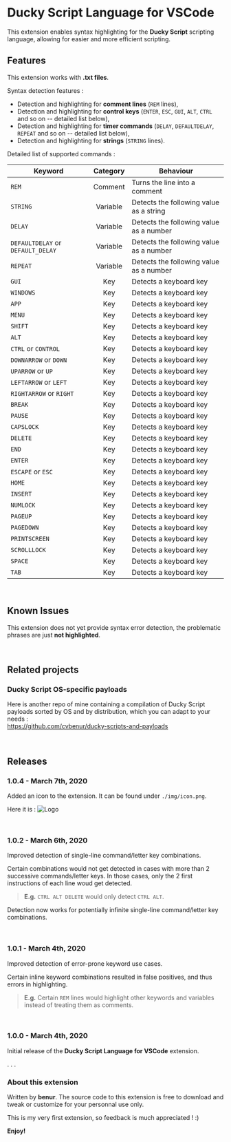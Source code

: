 # Ducky Script Language for VSCode

This extension enables syntax highlighting for the **Ducky Script** scripting language, allowing for easier and more efficient scripting.
<br>

## Features

This extension works with **.txt files**.

Syntax detection features :
*   Detection and highlighting for **comment lines** (`REM` lines),
*   Detection and highlighting for **control keys** (`ENTER`, `ESC`, `GUI`, `ALT`, `CTRL` and so on  -- detailed list below),
*   Detection and highlighting for **timer commands** (`DELAY`, `DEFAULTDELAY`, `REPEAT` and so on -- detailed list below),
*   Detection and highlighting for **strings** (`STRING` lines).

Detailed list of supported commands :

| Keyword                           | Category | Behaviour                               |
| --------------------------------- | :------: | --------------------------------------- |
| `REM`                             | Comment  | Turns the line into a comment           |
| `STRING`                          | Variable | Detects the following value as a string |
| `DELAY`                           | Variable | Detects the following value as a number |
| `DEFAULTDELAY` or `DEFAULT_DELAY` | Variable | Detects the following value as a number |
| `REPEAT`                          | Variable | Detects the following value as a number |
| `GUI`                             | Key      | Detects a keyboard key                  |
| `WINDOWS`                         | Key      | Detects a keyboard key                  |
| `APP`                             | Key      | Detects a keyboard key                  |
| `MENU`                            | Key      | Detects a keyboard key                  |
| `SHIFT`                           | Key      | Detects a keyboard key                  |
| `ALT`                             | Key      | Detects a keyboard key                  |
| `CTRL` or `CONTROL`               | Key      | Detects a keyboard key                  |
| `DOWNARROW` or `DOWN`             | Key      | Detects a keyboard key                  |
| `UPARROW` or `UP`                 | Key      | Detects a keyboard key                  |
| `LEFTARROW` or `LEFT`             | Key      | Detects a keyboard key                  |
| `RIGHTARROW` or `RIGHT`           | Key      | Detects a keyboard key                  |
| `BREAK`                           | Key      | Detects a keyboard key                  |
| `PAUSE`                           | Key      | Detects a keyboard key                  |
| `CAPSLOCK`                        | Key      | Detects a keyboard key                  |
| `DELETE`                          | Key      | Detects a keyboard key                  |
| `END`                             | Key      | Detects a keyboard key                  |
| `ENTER`                           | Key      | Detects a keyboard key                  |
| `ESCAPE` or `ESC`                 | Key      | Detects a keyboard key                  |
| `HOME`                            | Key      | Detects a keyboard key                  |
| `INSERT`                          | Key      | Detects a keyboard key                  |
| `NUMLOCK`                         | Key      | Detects a keyboard key                  |
| `PAGEUP`                          | Key      | Detects a keyboard key                  |
| `PAGEDOWN`                        | Key      | Detects a keyboard key                  |
| `PRINTSCREEN`                     | Key      | Detects a keyboard key                  |
| `SCROLLLOCK`                      | Key      | Detects a keyboard key                  |
| `SPACE`                           | Key      | Detects a keyboard key                  |
| `TAB`                             | Key      | Detects a keyboard key                  |


<br>

## Known Issues

This extension does not yet provide syntax error detection, the problematic phrases are just **not highlighted**.

<br>

## Related projects

### Ducky Script OS-specific payloads

Here is another repo of mine containing a compilation of Ducky Script payloads sorted by OS and by distribution, which you can adapt to your needs : <br>
https://github.com/cvbenur/ducky-scripts-and-payloads

<br>

## Releases

### 1.0.4 - March 7th, 2020

Added an icon to the extension. It can be found under `./img/icon.png`.

Here it is :
![Logo](https://github.com/cvbenur/ducky-script-lang-vscode/tree/master/img/icon.png "DSLangForVSC Logo")

<br>

### 1.0.2 - March 6th, 2020

Improved detection of single-line command/letter key combinations.

Certain combinations would not get detected in cases with more than 2 successive commands/letter keys.
In those cases, only the 2 first instructions of each line woud get detected.
> **E.g.** `CTRL ALT DELETE` would only detect `CTRL ALT`.

Detection now works for potentially infinite single-line command/letter key combinations.

<br>

### 1.0.1 - March 4th, 2020

Improved detection of error-prone keyword use cases.

Certain inline keyword combinations resulted in false positives, and thus errors in highlighting.
> **E.g.** Certain `REM` lines would highlight other keywords and variables instead of treating them as comments.

<br>

### 1.0.0 - March 4th, 2020

Initial release of the **Ducky Script Language for VSCode** extension.

. . .
<br>

### About this extension

Written by **benur**. The source code to this extension is free to download and tweak or customize for your personnal use only.

This is my very first extension, so feedback is much appreciated ! :)

**Enjoy!**
